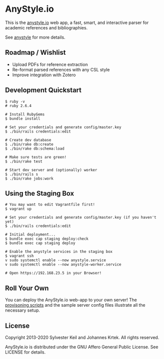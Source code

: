 # AnyStyle.io
This is the [anystyle.io](https://anystyle.io) web app, a fast, smart, and
interactive parser for academic references and bibliographies.

See [anystyle](https://github.com/inukshuk/anystyle) for more details.

## Roadmap / Wishlist

* Upload PDFs for reference extraction
* Re-format parsed references with any CSL style
* Improve integration with Zotero

## Development Quickstart
    $ ruby -v
    # ruby 2.6.4

    # Install RubyGems
    $ bundle install

    # Set your credentials and generate config/master.key
    $ ./bin/rails credentials:edit

    # Create dev database
    $ ./bin/rake db:create
    $ ./bin/rake db:schema:load

    # Make sure tests are green!
    $ ./bin/rake test

    # Start dev server and (optionally) worker
    $ ./bin/rails s
    $ ./bin/rake jobs:work

## Using the Staging Box
    # You may want to edit Vagrantfile first!
    $ vagrant up

    # Set your credentials and generate config/master.key (if you haven't yet)
    $ ./bin/rails credentials:edit

    # Initial deployment...
    $ bundle exec cap staging deploy:check
    $ bundle exec cap staging deploy

    # Enable the anystyle services in the staging box
    $ vagrant ssh
    v sudo systemctl enable --now anystyle.service
    v sudo systemctl enable --now anystyle-worker.service

    # Open https://192.168.23.5 in your Browser!

## Roll Your Own
You can deploy the AnyStyle.io web-app to your own server! The
[provisoning scripts](https://github.com/inukshuk/anystyle.io/blob/master/Vagrantfile#L25)
and the sample server config files illustrate all the necessary setup.

## License
Copyright 2013-2020 Sylvester Keil and Johannes Krtek.
All rights reserved.

AnyStyle.io is distributed under the GNU Affero General Public License.
See LICENSE for details.
